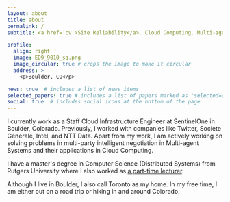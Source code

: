 ```yaml
---
layout: about
title: about
permalink: /
subtitle: <a href='cv'>Site Reliability</a>. Cloud Computing. Multi-agent Systems.

profile:
  align: right
  image: ED9_9010_sq.png
  image_circular: true # crops the image to make it circular
  address: >
    <p>Boulder, CO</p>

news: true  # includes a list of news items
selected_papers: true # includes a list of papers marked as "selected={true}"
social: true  # includes social icons at the bottom of the page
---
```


I currently work as a Staff Cloud Infrastructure Engineer at SentinelOne in Boulder, Colorado. Previously, I worked with companies like Twitter, Societe Generale, Intel, and NTT Data. Apart from my work, I am actively working on solving problems in multi-party intelligent negotiation in Multi-agent Systems and their applications in Cloud Computing. 

I have a master's degree in Computer Science (Distributed Systems) from Rutgers University where I also worked as <a href='teaching'>a part-time lecturer</a>.

Although I live in Boulder, I also call Toronto as my home. In my free time, I am either out on a road trip or hiking in and around Colorado.

